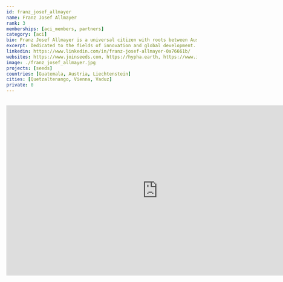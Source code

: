 ```yaml
---
id: franz_josef_allmayer
name: Franz Josef Allmayer
rank: 3
memberships: [aci_members, partners]
category: [aci]
bio: Franz Josef Allmayer is a universal citizen with roots between Austria and Guatemala. These contrasting yet complementary perspectives allowed him to question existing cultural paradigms built on scarcity from an early age. Dedication to the fields of innovation and global development has enabled Franz to gather transdisciplinary experience working with international organizations, governments, the private sector, NGOs, and academia. This process allowed him to recognize pervading patterns and embrace a whole-systems approach to development that effectively provides value towards the entirety of the system. In recognition of the need to unite fragmented efforts towards a cocreative development process that effectively addresses the challenges of today, motivates Franz to create the tools, processes, and on the ground collaborations to support the development of regenerative bioregional economies. An avid explorer he has visited 77 countries, where he has formed a solid network of collaborators. In his free time, you will encounter Franz finding inspiration in nature, climbing volcanoes, and exchanging with leaders across multiple disciplines.
excerpt: Dedicated to the fields of innovation and global development.
linkedin: https://www.linkedin.com/in/franz-josef-allmayer-0a76661b/
websites: https://www.joinseeds.com, https://hypha.earth, https://www.integrity.earth
image: ./franz_josef_allmayer.jpg
projects: [seeds]
countries: [Guatemala, Austria, Liechtenstein]
cities: [Quetzaltenango, Vienna, Vaduz]
private: 0
---
```


<BR>
<div class="aspect-w-16 aspect-h-9">
<iframe src="https://player.vimeo.com/video/412278024" width="800" height="450" frameborder="0" allow="autoplay; fullscreen" allowfullscreen></iframe>
</div>
<BR>
